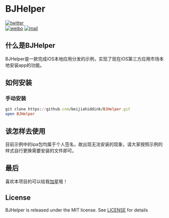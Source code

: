 # BJHelper

[![twitter](https://img.shields.io/badge/twitter-@beijiahiddink-blue.svg?style=flat)](https://twitter.com/beijiahiddink)          
[![weibo](https://img.shields.io/badge/weibo-@beijiahiddink-green.svg?style=flat)](http://weibo.com/u/3788698095)
[![mail](https://img.shields.io/badge/mail-@beijiahiddink-pink.svg?style=flat)](mailto://wangxu@beijiahiddink.com)

## 什么是BJHelper

BJHelper是一款完成iOS本地应用分发的示例，实现了现在iOS第三方应用市场本地安装app的功能。

## 如何安装

### 手动安装

```ruby
git clone https://github.com/beijiahiddink/BJHelper.git
open BJHelper
```

## 该怎样去使用

目前示例中的ipa包均属于个人签名，故出现无法安装的现象，请大家按照示例的样式自行更换需要安装的文件即可。

## 最后

喜欢本项目的可以给我[加星](https://github.com/beijiahiddink/BJHelper/stargazers)哦！

## License

BJHelper is released under the MIT license. See [LICENSE](LICENSE) for details  